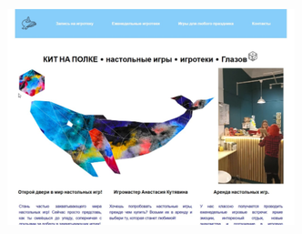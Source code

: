 ![Screenshoot](https://github.com/JuliaAris/whaleProject/blob/main/assets/whaleProject_screens/screen1.jpg?raw=true)
